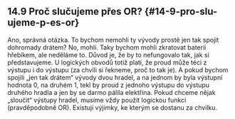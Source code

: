 ## 14.9 Proč slučujeme přes OR? {#14-9-pro-slu-ujeme-p-es-or}

Ano, správná otázka. To bychom nemohli ty vývody prostě jen tak spojit dohromady drátem? No, mohli. Taky bychom mohli zkratovat baterii hřebíkem, ale neděláme to. Důvod je, že by to nefungovalo tak, jak si představujeme. U logických obvodů totiž platí, že proud může téci z výstupu i do výstupu (za chvíli si řekneme, proč to tak je). A pokud bychom spojili „jen tak drátem“ vývody dvou hradel, a na jednom by byla výstupní hodnota 0, na druhém 1, tekl by proud z jednoho výstupu do výstupu druhého hradla a jen by se darmo pálila elektřina. Pokud chceme nějak „sloučit“ výstupy hradel, musíme vždy použít logickou funkci (pravděpodobně OR). Existují výjimky, ke kterým se dostanu za chvilku.
